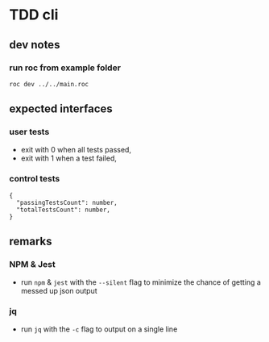 # TDD cli

## dev notes
### run roc from example folder
```
roc dev ../../main.roc
```

## expected interfaces
### user tests
- exit with 0 when all tests passed,
- exit with 1 when a test failed,

### control tests
```
{
  "passingTestsCount": number,
  "totalTestsCount": number,
}
```


## remarks
### NPM & Jest
- run `npm` & `jest` with the `--silent` flag to minimize the chance of getting a messed up json output

### jq
- run `jq` with the `-c` flag to output on a single line
